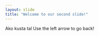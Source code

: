 ```yaml
---
layout: slide
title: "Welcome to our second slide!"
---
```


Ako kusta tal
Use the left arrow to go back!
